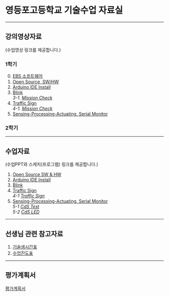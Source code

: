 # 영등포고등학교 기술수업 자료실

---
## 강의영상자료  
(수업영상 링크를 제공합니다.)  

### 1학기  
0. [EBS 소프트웨어](https://www.youtube.com/watch?v=0U0ve_HFUL8&index=1&list=PLvNzObWMMx6sOn-8v4n-03AvN0WJesphL)  
1. [Open Source  SW/HW](https://youtu.be/uzxkh0Kuxw4)  
2. [Arduino IDE Install](https://youtu.be/maocBcSlXoI)  
3. [Blink]( https://youtu.be/PdWDSBaDjAk)  
  *3-1. [Mission Check](https://youtu.be/gQwkho2GFw4)*  
4. [Traffic Sign](https://youtu.be/-ZfHFw6LWpg)  
  *4-1. [Mission Check](https://youtu.be/36Rng_rK9Ac)*  
5. [Sensing-Processing-Actuating, Serial Monitor](https://youtu.be/d-yImQZi-rE)  
  
### 2학기  
  
---
## 수업자료
(수업PPT와 스케치(프로그램) 링크를 제공합니다.)
1. [Open Source SW & HW](https://1drv.ms/p/s!AuczxMq8lCmfqxL6RUZcV3rNwly1)    
2. [Arduino IDE Install](https://1drv.ms/p/s!AuczxMq8lCmfqxNV--n-ezM_aEAB)    
3. [Blink](https://1drv.ms/p/s!AuczxMq8lCmfqxdWAat3HAwLYn5c)    
4. [Traffic Sign](https://1drv.ms/p/s!AuczxMq8lCmfqyb1Uf4ST8qIkgfE)    
  *4-1 [Traffic Sign](https://github.com/mtinet/tech/blob/master/Traffic_Sign/Traffic_Sign.ino)*    
5. [Sensing-Processing-Actuating, Serial Monitor](https://1drv.ms/p/s!AuczxMq8lCmfqyeYfiT7ebj9rYrQ)    
  *5-1 [CdS Test](https://github.com/mtinet/tech/blob/master/CdS_test/CdS_test.ino)*    
  *5-2 [CdS LED](https://github.com/mtinet/tech/blob/master/CdS_led/CdS_led.ino)*    
    
---
## 선생님 관련 참고자료  
1. [기술샘시간표](https://docs.google.com/presentation/d/1Cvb758ILrGwJwOGEWjotMPziGf45rx0jRTh863w12dc/edit?usp=sharing)  
2. [수업진도표](https://docs.google.com/spreadsheets/d/1-CA9rqCuhi_lfbfPPH5vlXms9xTWV8lpVEOSls11wp0/edit?usp=sharing)  


---
## 평가계획서  

[평가계획서]()
